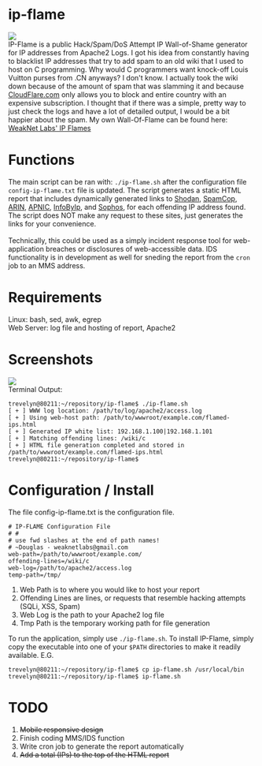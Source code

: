 # ip-flame
<img src="https://weaknetlabs.com/images/ip-flame-dark.png" /><br />
IP-Flame is a public Hack/Spam/DoS Attempt IP Wall-of-Shame generator for IP addresses from Apache2 Logs. I got his idea from constantly having to blacklist IP addresses that try to add spam to an old wiki that I used to host on C programming. Why would C programmers want knock-off Louis Vuitton purses from .CN anyways? I don't know. I actually took the wiki down because of the amount of spam that was slamming it and because <a href="https://www.cloudflare.com/">CloudFlare.com</a> only allows you to block and entire country with an expensive subscription. I thought that if there was a simple, pretty way to just check the logs and have a lot of detailed output, I would be a bit happier about the spam. My own Wall-Of-Flame can be found here: <a href="http://weaknetlabs.com/flamed-ips.html">WeakNet Labs' IP Flames</a>

# Functions
The main script can be ran with: <code>./ip-flame.sh</code> after the configuration file <code>config-ip-flame.txt</code> file is updated. The script generates a static HTML report that includes dynamically generated links to <a href="https://www.shodan.io/">Shodan</a>, <a href="https://www.spamcop.net/">SpamCop</a>, <a href="http://whois.arin.net/ui">ARIN</a>, <a href="https://www.apnic.net/">APNIC</a>, <a href="http://www.infobyip.com/">InfoByIp</a>, and <a href="https://www.sophos.com/en-us.aspx">Sophos</a>, for each offending IP address found. The script does NOT make any request to these sites, just generates the links for your convenience.<br /><br />
Technically, this could be used as a simply incident response tool for web-application breaches or disclosures of web-accessible data. IDS functionality is in development as well for sneding the report from the <code>cron</code> job to an MMS address. 

# Requirements
Linux: bash, sed, awk, egrep<br />
Web Server: log file and hosting of report, Apache2

# Screenshots
<img src="https://weaknetlabs.com/images/ip-flame-screenshot2.PNG"/><br />
Terminal Output:<br />
```
trevelyn@80211:~/repository/ip-flame$ ./ip-flame.sh
[ + ] WWW log location: /path/to/log/apache2/access.log
[ + ] Using web-host path: /path/to/wwwroot/example.com/flamed-ips.html
[ + ] Generated IP white list: 192.168.1.100|192.168.1.101
[ + ] Matching offending lines: /wiki/c
[ + ] HTML file generation completed and stored in /path/to/wwwroot/example.com/flamed-ips.html
trevelyn@80211:~/repository/ip-flame$
```

# Configuration / Install
The file config-ip-flame.txt is the configuration file.<br />
```
# IP-FLAME Configuration File
# #
# use fwd slashes at the end of path names! 
# ~Douglas - weaknetlabs@gmail.com
web-path=/path/to/wwwroot/example.com/
offending-lines=/wiki/c
web-log=/path/to/apache2/access.log
temp-path=/tmp/
```
1. Web Path is to where you would like to host your report
2. Offending Lines are lines, or requests that resemble hacking attempts (SQLi, XSS, Spam)
3. Web Log is the path to your Apache2 log file
4. Tmp Path is the temporary working path for file generation

To run the application, simply use <code>./ip-flame.sh</code>. To install IP-Flame, simply copy the executable into one of your <code>$PATH</code> directories to make it readily available. E.G. 
```
trevelyn@80211:~/repository/ip-flame$ cp ip-flame.sh /usr/local/bin
trevelyn@80211:~/repository/ip-flame$ ip-flame.sh
```

# TODO
1. <strike>Mobile responsive design</strike>
2. Finish coding MMS/IDS function
2. Write cron job to generate the report automatically
3. <strike>Add a total (IPs) to the top of the HTML report</strike>
